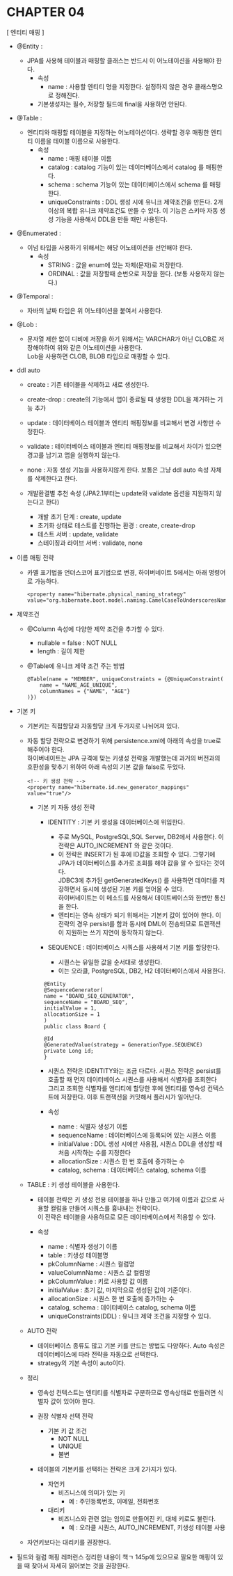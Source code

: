 # CHAPTER 04

[ 엔티티 매핑 ]

- @Entity :
    - JPA를 사용해 테이블과 매핑할 클래스는 반드시 이 어노테이션을 사용해야 한다.
        - 속성
            - name : 사용할 엔티티 명을 지정한다. 설정하지 않은 경우 클래스명으로 정해진다.
        - 기본생성자는 필수, 저장할 필드에 final을 사용하면 안된다.

- @Table :
    - 엔티티와 매핑할 테이블을 지정하는 어노테이션이다. 생략할 경우 매핑한 엔티티 이름을 테이블 이름으로 사용한다.
        - 속성
            - name : 매핑 테이블 이름
            - catalog : catalog 기능이 있는 데이터베이스에서 catalog 를 매핑한다.
            - schema : schema 기능이 있는 데이터베이스에서 schema 를 매핑한다.
            - uniqueConstraints : DDL 생성 시에 유니크 제약조건을 만든다. 2개 이상의 복합 유니크 제약조건도 만들 수 있다. 이 기능은 스키마 자동 생성 기능을 사용해서 DDL을 만들
              때만 사용된다.


- @Enumerated :
    - 이넘 타입을 사용하기 위해서는 해당 어노테이션을 선언해야 한다.
        - 속성
            - STRING : 값을 enum에 있는 자체(문자)로 저장한다.
            - ORDINAL : 값을 저장할때 순번으로 저장을 한다. (보통 사용하지 않는다.)


- @Temporal :
    - 자바의 날짜 타입은 위 어노테이션을 붙여서 사용한다.


- @Lob :
    - 문자열 제한 없이 디비에 저장을 하기 위해서는 VARCHAR가 아닌 CLOB로 저장해야하여 위와 같은 어노테이션을 사용한다.  
      Lob을 사용하면 CLOB, BLOB 타입으로 매핑할 수 있다.


- ddl auto
    - create : 기존 테이블을 삭제하고 새로 생성한다.
    - create-drop : create의 기능에서 앱이 종료될 때 생생한 DDL을 제거하는 기능 추가
    - update : 데이터베이스 테이블과 엔티티 매핑정보를 비교해서 변경 사항만 수정한다.
    - validate : 테이터베이스 테이블과 엔티티 매핑정보를 비교해서 차이가 있으면 경고를 남기고 앱을 실행하지 않는다.
    - none : 자동 생성 기능을 사용하지않게 한다. 보통은 그냥 ddl auto 속성 자체를 삭제한다고 한다.

    - 개발환결별 추천 속성 (JPA2.1부터는 update와 validate 옵션을 지원하지 않는다고 한다)
        - 개발 초기 단계 : create, update
        - 초기화 상태로 테스트를 진행하는 환경 : create, create-drop
        - 테스트 서버 : update, validate
        - 스테이징과 라이브 서버 : validate, none


- 이름 매핑 전략
    - 카멜 표기법을 언더스코어 표기법으로 변경, 하이버네이트 5에서는 아래 명령어로 가능하다.
      ```
      <property name="hibernate.physical_naming_strategy" value="org.hibernate.boot.model.naming.CamelCaseToUnderscoresNamingStrategy"/>
      ```


- 제약조건
    - @Column 속성에 다양한 제약 조건을 추가할 수 있다.
        - nullable = false : NOT NULL
        - length : 길이 제한

    - @Table에 유니크 제약 조건 주는 방법
        ```
        @Table(name = "MEMBER", uniqueConstraints = {@UniqueConstraint(
            name = "NAME_AGE_UNIQUE",
            columnNames = {"NAME", "AGE"}
        )}) 
        ```

- 기본 키
    - 기본키는 직접할당과 자동할당 크게 두가지로 나뉘어져 있다.
    - 자동 할당 전략으로 변경하기 위해 persistence.xml에 아래의 속성을 true로 해주어야 한다.   
      하이버네이트는 JPA 규격에 맞는 키생성 전략을 개발했는데 과거의 버전과의 호환성을 맞추기 위하여 아래 속성의 기본 값을 false로 두었다.
      ```
      <!-- 키 생성 전략 -->
      <property name="hibernate.id.new_generator_mappings" value="true"/>
      ```

        - 기본 키 자동 생성 전략
            - IDENTITY : 기본 키 생성을 데이터베이스에 위임한다.
                - 주로 MySQL, PostgreSQL,SQL Server, DB2에서 사용한다. 이 전략은 AUTO_INCREMENT 와 같은 것이다.
                - 이 전략은 INSERT가 된 후에 ID값을 조회할 수 있다. 그렇기에 JPA가 데이터베이스를 추가로 조회를 해야 값을 알 수 있다는 것이다.  
                  JDBC3에 추가된 getGeneratedKeys() 를 사용하면 데이터를 저장하면서 동시에 생성된 기본 키를 얻어올 수 있다.  
                  하이버네이트는 이 메소드를 사용해서 데이트베이스와 한번만 통신을 한다.
                - 엔티티는 영속 상태가 되기 위해서는 기본키 값이 있어야 한다. 이 전략의 경우 persist를 함과 동시에 DML이 전송되므로 트랜잭션이 지원하는 쓰기 지연이 동작하지 않는다.

            - SEQUENCE : 데이터베이스 시쿼스를 사용해서 기본 키를 할당한다.
                - 시퀀스는 유일한 값을 순서대로 생성한다.
                - 이는 오라클, PostgreSQL, DB2, H2 데이터베이스에서 사용한다.
             ```
               @Entity
               @SequenceGenerator(
               name = "BOARD_SEQ_GENERATOR",
               sequenceName = "BOARD_SEQ",
               initialValue = 1,
               allocationSize = 1
               )
               public class Board {
       
               @Id
               @GeneratedValue(strategy = GenerationType.SEQUENCE)
               private Long id;
               }
            ```
            - 시퀀스 전략은 IDENTITY와는 조금 다르다. 시퀀스 전략은 persist를 호출할 때 먼저 데이터베이스 시퀀스를 사용해서 식별자를 조회한다  
          그리고 조회한 식별자를 엔티티에 할당한 후에 엔티티를 영속성 컨텍스트에 저장한다. 이후 트랜잭션을 커밋해서 플러시가 일어난다.  
            
            - 속성
              - name : 식별자 생성기 이름
              - sequenceName : 데이터베이스에 등록되어 있는 시퀀스 이름
              - initialValue : DDL 생성 시에만 사용됨, 시퀀스 DDL을 생성할 때 처음 시작하는 수를 지정한다
              - allocationSize : 시퀀스 한 번 호출에 증가하는 수
              - catalog, schema : 데이터베이스 catalog, schema 이름
              
    - TABLE : 키 생성 테이블을 사용한다.
        - 테이블 전략은 키 생성 전용 테이블을 하나 만들고 여기에 이름과 값으로 사용할 컬럼을 만들어 시쿼스를 흉내내는 전략이다.  
      이 전략은 테이블을 사용하므로 모든 데이터베이스에서 적용할 수 있다.

        - 속성
          - name : 식별자 생성기 이름
          - table : 키생성 테이블명
          - pkColumnName : 시퀀스 컬럼명
          - valueColumnName : 시퀀스 값 컬럼명
          - pkColumnValue : 키로 사용할 값 이름
          - initialValue : 초기 값, 마지막으로 생성된 값이 기준이다.
          - allocationSize : 시퀀스 한 번 호출에 증가하는 수
          - catalog, schema : 데이터베이스 catalog, schema 이름
          - uniqueConstraints(DDL) : 유니크 제약 조건을 지정할 수 있다.

    - AUTO 전략
      - 데이터베이스 종류도 많고 기본 키를 만드는 방법도 다양하다. Auto 속성은 데이터베이스에 따라 전략을 자동으로 선택한다.
      - strategy의 기본 속성이 auto이다.
    
    - 정리
      - 영속성 컨텍스트는 엔티티를 식별자로 구분하므로 영속상태로 만들려면 식별자 값이 있어야 한다.
      - 권장 식별자 선택 전략
        - 기본 키 값 조건 
          - NOT NULL
          - UNIQUE
          - 불변

      - 테이블의 기본키를 선택하는 전략은 크게 2가지가 있다.
        - 자연키
          - 비즈니스에 의미가 있는 키
            - 예 : 주민등록번호, 이메일, 전화번호
        - 대리키
          - 비즈니스와 관련 없는 임의로 만들어진 키, 대체 키로도 불린다.
            - 예 : 오라클 시퀀스, AUTO_INCREMENT, 키생성 테이블 사용
            
    - 자연키보다는 대리키를 권장한다.


- 필드와 컬럼 매핑 레퍼런스 정리한 내용이 책ㄱ 145p에 있으므로 필요한 매핑이 있을 때 찾아서 자세히 읽어보는 것을 권장한다.
